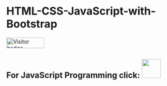 # HTML-CSS-JavaScript-with-Bootstrap

<div id="badges">
  <img src="https://api.visitorbadge.io/api/visitors?path=jaydattpatel%2FHTML-CSS&label=Visitors&countColor=%2337d67a" alt="Visitor badge" width="100" height="28"/>
</div>
<div>
<h2>For JavaScript Programming click:
<a href='https://github.com/jaydattpatel/JavaScript'>  
    <img src="https://github.com/jaydattpatel/HTML-CSS-JavaScript-with-Bootstrap/assets/124486498/157fdd1f-3a80-46d8-a6c7-81ae553c3f9c" width="50" height="50">
</a></h2>
</div>
